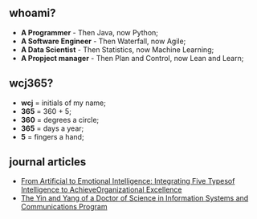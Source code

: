 ## whoami?
* **A Programmer** - Then Java, now Python;
* **A Software Engineer** - Then Waterfall, now Agile;
* **A Data Scientist** - Then Statistics, now Machine Learning;
* **A Propject manager** - Then Plan and Control, now Lean and Learn;

## wcj365?
* **wcj** = initials of my name; 
* **365** = 360 + 5; 
* **360** = degrees a circle; 
* **365** = days a year; 
* **5** = fingers a hand; 

## journal articles
* [From Artificial to Emotional Intelligence: Integrating Five Typesof Intelligence to AchieveOrganizational Excellence](www.issbs.si/press/ISSN/2232-5697/8_125-144.pd)
* [The Yin and Yang of a Doctor of Science in Information Systems and Communications Program](http://www.iacis.org/iis/2019/2_iis_2019_128-139.pdf)

